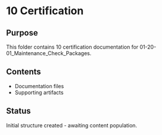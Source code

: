 # 10 Certification

## Purpose
This folder contains 10 certification documentation for 01-20-01_Maintenance_Check_Packages.

## Contents
- Documentation files
- Supporting artifacts

## Status
Initial structure created - awaiting content population.
